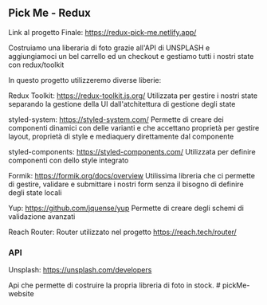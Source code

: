 ## Pick Me - Redux

Link al progetto Finale:
https://redux-pick-me.netlify.app/

Costruiamo una liberaria di foto grazie all'API di UNSPLASH e aggiungiamoci un bel carrello ed un checkout e gestiamo tutti i nostri state con redux/toolkit

In questo progetto utilizzeremo diverse liberie:

Redux Toolkit: https://redux-toolkit.js.org/
Utilizzata per gestire i nostri state separando la gestione della UI dall'atchitettura di gestione degli state

styled-system: https://styled-system.com/
Permette di creare dei componenti dinamici con delle varianti e che accettano proprietà per gestire layout, proprietà di style e mediaquery direttamente dal componente

styled-components: https://styled-components.com/
Utilizzata per definire componenti con dello style integrato

Formik: https://formik.org/docs/overview
Utilissima libreria che ci permette di gestire, validare e submittare i nostri form senza il bisogno di definire degli state locali

Yup: https://github.com/jquense/yup
Permette di creare degli schemi di validazione avanzati

Reach Router:
Router utilizzato nel progetto
https://reach.tech/router/

### API

Unsplash: https://unsplash.com/developers

Api che permette di costruire la propria libreria di foto in stock.
#   p i c k M e - w e b s i t e  
 